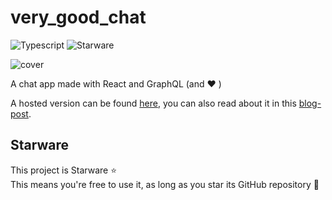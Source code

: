 # very_good_chat

![Typescript][typescript-badge]
![Starware][starware]


![cover][cover]

A chat app made with React and GraphQL (and ❤️ )

A hosted version can be found [here][hosted-version], you can also read about it in this [blog-post].

## Starware

This project is Starware ⭐  
This means you're free to use it, as long as you star its GitHub repository 🙌

[starware]:https://img.shields.io/badge/⭐-Starware-f5a91a?labelColor=grey
[typescript-badge]:https://camo.githubusercontent.com/0f9fcc0ac1b8617ad4989364f60f78b2d6b32985ad6a508f215f14d8f897b8d3/68747470733a2f2f62616467656e2e6e65742f62616467652f547970655363726970742f7374726963742532302546302539462539322541412f626c7565
[cover]:https://raw.githubusercontent.com/aouahib/very_good_chat/main/screenshots/github_cover.jpg?token=ANLTPS43FT7I6MIPZIYZ7Y3ASKVH6
[hosted-version]:https://chat.abdou.dev/
[blog-post]:https://dev.to/aouahib/i-built-a-chat-app-using-react-and-graphql-1ejm

